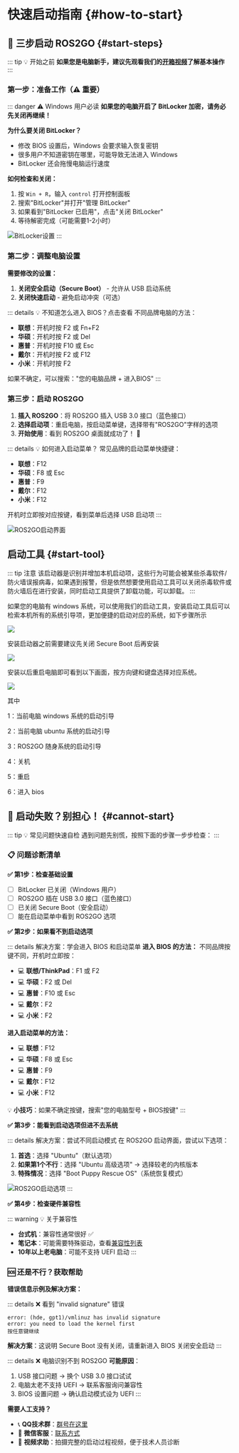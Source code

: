 # 快速启动指南 {#how-to-start}

## 🚀 三步启动 ROS2GO {#start-steps}

::: tip 💡 开始之前
**如果您是电脑新手，建议先观看我们的[开箱视频](../guide/index.md#unboxing)了解基本操作**
:::

### 第一步：准备工作（⚠️ 重要）

::: danger ⚠️ Windows 用户必读
**如果您的电脑开启了 BitLocker 加密，请务必先关闭再继续！**

**为什么要关闭 BitLocker？**
- 修改 BIOS 设置后，Windows 会要求输入恢复密钥
- 很多用户不知道密钥在哪里，可能导致无法进入 Windows
- BitLocker 还会拖慢电脑运行速度

**如何检查和关闭：**
1. 按 `Win + R`，输入 `control` 打开控制面板
2. 搜索"BitLocker"并打开"管理 BitLocker"
3. 如果看到"BitLocker 已启用"，点击"关闭 BitLocker"
4. 等待解密完成（可能需要1-2小时）

![BitLocker设置](https://tianbot-pic.oss-cn-beijing.aliyuncs.com/tianbot-pic/Tianbot-Doc/ros2go/bitlocker.png)
:::

### 第二步：调整电脑设置

**需要修改的设置：**
1. **关闭安全启动（Secure Boot）** - 允许从 USB 启动系统
2. **关闭快速启动** - 避免启动冲突（可选）

::: details 💡 不知道怎么进入 BIOS？点击查看
不同品牌电脑的方法：
- **联想**：开机时按 F2 或 Fn+F2
- **华硕**：开机时按 F2 或 Del
- **惠普**：开机时按 F10 或 Esc
- **戴尔**：开机时按 F2 或 F12
- **小米**：开机时按 F2

如果不确定，可以搜索："您的电脑品牌 + 进入BIOS"
:::

### 第三步：启动 ROS2GO

1. **插入 ROS2GO**：将 ROS2GO 插入 USB 3.0 接口（蓝色接口）
2. **选择启动项**：重启电脑，按启动菜单键，选择带有"ROS2GO"字样的选项
3. **开始使用**：看到 ROS2GO 桌面就成功了！ 🎉

::: details 💡 如何进入启动菜单？
常见品牌的启动菜单快捷键：
- **联想**：F12
- **华硕**：F8 或 Esc
- **惠普**：F9
- **戴尔**：F12
- **小米**：F12

开机时立即按对应按键，看到菜单后选择 USB 启动项
:::

![ROS2GO启动界面](https://tianbot-pic.oss-cn-beijing.aliyuncs.com/tianbot/202109241902600.webp)

## 启动工具 {#start-tool}

::: tip 注意
该启动器是识别并增加本机启动项，这些行为可能会被某些杀毒软件/防火墙误报病毒，如果遇到报警，但是依然想要使用启动工具可以关闭杀毒软件或防火墙后在进行安装，同时启动工具提供了卸载功能，可以卸载。
:::

如果您的电脑有 windows 系统，可以使用我们的启动工具，安装启动工具后可以检索本机所有的系统引导项，更加便捷的启动对应的系统，如下步骤所示

![](https://tianbot-pic.oss-cn-beijing.aliyuncs.com/tianbot/202208292138118.png)

安装启动器之前需要建议先关闭 Secure Boot 后再安装

![](https://tianbot-pic.oss-cn-beijing.aliyuncs.com/tianbot/202208292145340.png)

安装以后重启电脑即可看到以下画面，按方向键和键盘选择对应系统。

![](https://tianbot-pic.oss-cn-beijing.aliyuncs.com/tianbot/202208292153343.png)

其中

1：当前电脑 windows 系统的启动引导

2：当前电脑 ubuntu 系统的启动引导

3：ROS2GO 随身系统的启动引导

4：关机

5：重启

6：进入 bios

## 🔧 启动失败？别担心！ {#cannot-start}

::: tip 💡 常见问题快速自检
遇到问题先别慌，按照下面的步骤一步步检查：
:::

### 📋 问题诊断清单

**✅ 第1步：检查基础设置**
- [ ] BitLocker 已关闭（Windows 用户）
- [ ] ROS2GO 插在 USB 3.0 接口（蓝色接口）
- [ ] 已关闭 Secure Boot（安全启动）
- [ ] 能在启动菜单中看到 ROS2GO 选项

**✅ 第2步：如果看不到启动选项**

::: details 解决方案：学会进入 BIOS 和启动菜单
**进入 BIOS 的方法：**
不同品牌按键不同，开机时立即按：
- 💻 **联想/ThinkPad**：F1 或 F2
- 💻 **华硕**：F2 或 Del
- 💻 **惠普**：F10 或 Esc
- 💻 **戴尔**：F2
- 💻 **小米**：F2

**进入启动菜单的方法：**
- 💻 **联想**：F12
- 💻 **华硕**：F8 或 Esc
- 💻 **惠普**：F9
- 💻 **戴尔**：F12
- 💻 **小米**：F12

💡 **小技巧**：如果不确定按键，搜索"您的电脑型号 + BIOS按键"
:::

**✅ 第3步：能看到启动选项但进不去系统**

::: details 解决方案：尝试不同启动模式
在 ROS2GO 启动界面，尝试以下选项：

1. **首选**：选择 "Ubuntu"（默认选项）
2. **如果第1个不行**：选择 "Ubuntu 高级选项" → 选择较老的内核版本
3. **特殊情况**：选择 "Boot Puppy Rescue OS"（系统恢复模式）

![ROS2GO启动选项](https://tianbot-pic.oss-cn-beijing.aliyuncs.com/tianbot/202109241903118.webp)
:::

**✅ 第4步：检查硬件兼容性**

::: warning 💡 关于兼容性
- **台式机**：兼容性通常很好 ✅
- **笔记本**：可能需要特殊驱动，查看[兼容性列表](../applicable/index.md)
- **10年以上老电脑**：可能不支持 UEFI 启动
:::

### 🆘 还是不行？获取帮助

**错误信息示例及解决方案：**

::: details ❌ 看到 "invalid signature" 错误
```
error: (hde, gpt1)/vmlinuz has invalid signature
error: you need to load the kernel first
按任意键继续
```
**解决方案**：这说明 Secure Boot 没有关闭，请重新进入 BIOS 关闭安全启动
:::

::: details ❌ 电脑识别不到 ROS2GO
**可能原因**：
1. USB 接口问题 → 换个 USB 3.0 接口试试
2. 电脑太老不支持 UEFI → 联系客服询问兼容性
3. BIOS 设置问题 → 确认启动模式设为 UEFI
:::

**需要人工支持？**
- 📞 **QQ技术群**：[群号在这里](/about)
- 📧 **微信客服**：[联系方式](/about)
- 📱 **视频求助**：拍摄完整的启动过程视频，便于技术人员诊断